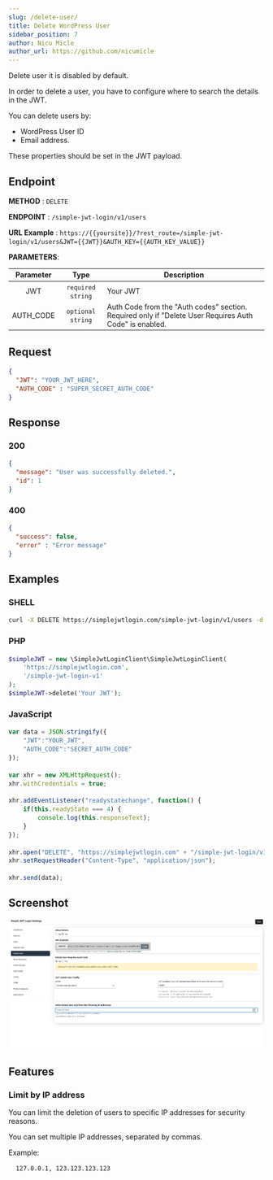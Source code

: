 ```yaml
---
slug: /delete-user/
title: Delete WordPress User
sidebar_position: 7
author: Nicu Micle
author_url: https://github.com/nicumicle
---
```


Delete user it is disabled by default.

In order to delete a user, you have to configure where to search the details in the JWT.

You can delete users by:
- WordPress User ID
- Email address.

These properties should be set in the JWT payload.

## Endpoint

**METHOD** : `DELETE`

**ENDPOINT** : `/simple-jwt-login/v1/users`

**URL Example** : `https://{{yoursite}}/?rest_route=/simple-jwt-login/v1/users&JWT={{JWT}}&AUTH_KEY={{AUTH_KEY_VALUE}}`

**PARAMETERS**:

| Parameter       |   Type           |   Description|
| :-------------: | :--------------: | ------------ |
|   JWT  | `required` `string` | Your JWT |
| AUTH_CODE | `optional` `string` | Auth Code from the "Auth codes" section. Required only if "Delete User Requires Auth Code" is enabled. |


## Request 

```json
{
  "JWT": "YOUR_JWT_HERE",
  "AUTH_CODE" : "SUPER_SECRET_AUTH_CODE"
}
```

## Response

### 200

```json
{
  "message": "User was successfully deleted.",
  "id": 1
}
```

### 400

```json
{
  "success": false,
  "error" : "Error message"
}
```

## Examples

### SHELL

```bash
curl -X DELETE https://simplejwtlogin.com/simple-jwt-login/v1/users -d '{"JWT":"YOUR_JWT","AUTH_CODE":"SECRET_AUTH_CODE"}'
```

### PHP

```php
$simpleJWT = new \SimpleJwtLoginClient\SimpleJwtLoginClient(
    'https://simplejwtlogin.com',
    '/simple-jwt-login-v1'
);
$simpleJWT->delete('Your JWT');
```

### JavaScript

```js
var data = JSON.stringify({
    "JWT":"YOUR_JWT",
    "AUTH_CODE":"SECRET_AUTH_CODE"
});

var xhr = new XMLHttpRequest();
xhr.withCredentials = true;

xhr.addEventListener("readystatechange", function() {
    if(this.readyState === 4) {
        console.log(this.responseText);
    }
});

xhr.open("DELETE", "https://simplejwtlogin.com" + "/simple-jwt-login/v1/users");
xhr.setRequestHeader("Content-Type", "application/json");

xhr.send(data);
```

## Screenshot

![](https://github.com/nicumicle/simple-jwt-login/blob/master/wordpress.org/assets/screenshot-5.png?raw=true)

## Features

### Limit by IP address

You can limit the deletion of users to specific IP addresses for security reasons.

You can set multiple IP addresses, separated by commas.

Example: 

```
  127.0.0.1, 123.123.123.123
```
